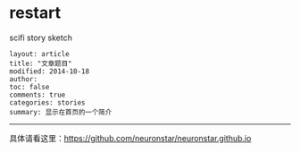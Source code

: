 # restart
scifi story sketch

```
layout: article
title: "文章题目"
modified: 2014-10-18
author: 
toc: false
comments: true
categories: stories
summary: 显示在首页的一个简介
````
----
具体请看这里：https://github.com/neuronstar/neuronstar.github.io
